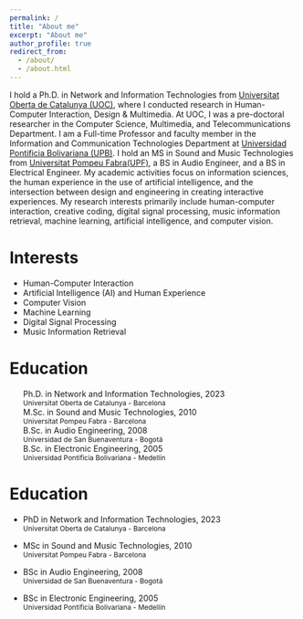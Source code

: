 ```yaml
---
permalink: /
title: "About me"
excerpt: "About me"
author_profile: true
redirect_from: 
  - /about/
  - /about.html
---
```


I hold a Ph.D. in Network and Information Technologies from [Universitat Oberta de Catalunya (UOC)](https://uoc.edu), where I conducted research in Human-Computer Interaction, Design & Multimedia. At UOC, I was a pre-doctoral researcher in the Computer Science, Multimedia, and Telecommunications Department. I am a Full-time Professor and faculty member in the Information and Communication Technologies Department at [Universidad Pontificia Bolivariana (UPB)](https://upb.edu.co). I hold an MS in Sound and Music Technologies from [Universitat Pompeu Fabra(UPF)](https://www.upf.edu/en/), a BS in Audio Engineer, and a BS in Electrical Engineer. My academic activities focus on information sciences, the human experience in the use of artificial intelligence, and the intersection between design and engineering in creating interactive experiences. My research interests primarily include human-computer interaction, creative coding, digital signal processing, music information retrieval, machine learning, artificial intelligence, and computer vision.

Interests
======
- Human-Computer Interaction
- Artificial Intelligence (AI) and Human Experience
- Computer Vision
- Machine Learning
- Digital Signal Processing
- Music Information Retrieval

Education
=====
<ul style="list-style-type: none;">
  <li>
      <i class="fas fa-graduation-cap"></i> 
      <div style="display: inline-block; vertical-align: top;">
          <div>Ph.D. in Network and Information Technologies, 2023</div>
          <div style="font-size: 9pt;">Universitat Oberta de Catalunya - Barcelona</div>
       </div>
  </li>
  <li><i class="fas fa-graduation-cap"></i> M.Sc. in Sound and Music Technologies, 2010</li>
  <span style="font-size:9pt;">Universitat Pompeu Fabra - Barcelona</span>
  <li><i class="fas fa-graduation-cap"></i> B.Sc. in Audio Engineering, 2008</li>
  <span style="font-size:9pt;">Universidad de San Buenaventura - Bogotá</span>
  <li><i class="fas fa-graduation-cap"></i> B.Sc. in Electronic Engineering, 2005</li>
  <span style="font-size:9pt;">Universidad Pontificia Bolivariana - Medellín</span>
</ul>

Education
=====
* PhD in Network and Information Technologies, 2023  
    <span style="font-size:9pt;">Universitat Oberta de Catalunya - Barcelona</span>
    
* MSc in Sound and Music Technologies, 2010  
    <span style="font-size:9pt;">Universitat Pompeu Fabra - Barcelona</span>
  
* BSc in Audio Engineering, 2008  
    <span style="font-size:9pt;">Universidad de San Buenaventura - Bogotá</span>
  
* BSc in Electronic Engineering, 2005  
    <span style="font-size:9pt;">Universidad Pontificia Bolivariana - Medellín</span>  
  
